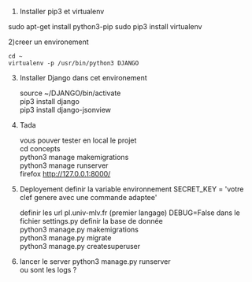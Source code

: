 


1) Installer pip3 et virtualenv 

sudo apt-get install python3-pip 
sudo pip3 install virtualenv

2)creer un environement 

	cd ~
	virtualenv -p /usr/bin/python3 DJANGO 

3) Installer Django dans cet  environement 

	source ~/DJANGO/bin/activate  
	pip3 install django  
	pip3 install django-jsonview  

4) Tada 

	vous pouver tester en local le projet   
	cd concepts  
	python3 manage makemigrations  
	python3 manage runserver  
	firefox http://127.0.0.1:8000/  
5) Deployement
	definir la variable environnement
	SECRET_KEY = 'votre clef genere avec une commande adaptee'

	definir les url pl.univ-mlv.fr (premier langage)
 	DEBUG=False 
	dans le fichier settings.py 
	definir la base de donnée  
	python3 manage.py makemigrations  
	python3 manage.py migrate  
	python3 manage.py createsuperuser  
6) lancer le server 
	python3 manage.py runserver  
	ou sont les logs ?

